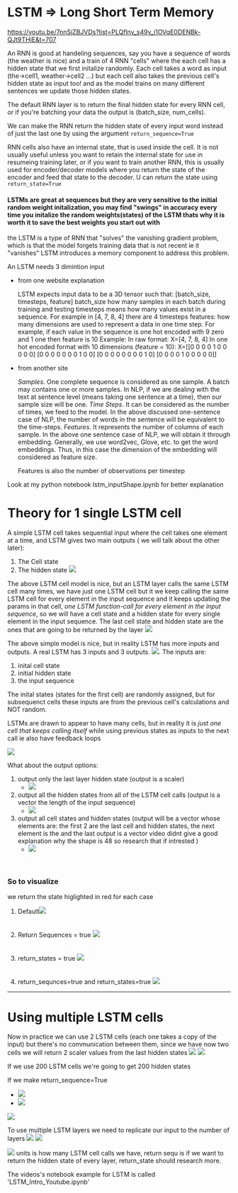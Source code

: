 # LSTM => Long Short Term Memory

https://youtu.be/7nnSjZBJVDs?list=PLQflnv_s49v_i1OVqE0DENBk-QJt9THjE&t=707

An RNN is good at handeling sequences, say you have a sequence of words (the weather is nice) and a train of 4 RNN "cells" where the each cell has a hidden state that we first initalize randomly. Each cell takes a word as input (the->cell1, weather->cell2 ...)  but each cell also takes the previous cell's hidden state as input too! and as the model trains on many different sentences we update those hidden states. 

The default RNN layer is to return the final hidden state for every RNN cell, or if you're batching your data the output is (batch_size, num_cells).

We can make the RNN return the hidden state of every input word instead of just the last one by using the argument `return_sequence=True`

RNN cells also have an internal state, that is used inside the cell. It is not usually useful unless you want to retain the internal state for use in resumeing training later, or if you want to train another RNN, this is usually used for encoder/decoder models where you return the state of the encoder and feed that state to the decoder. U can return the state using `return_state=True`

#### LSTMs are great at sequences but they are very sensitive to the initial random weight initalization, you may find "swings" in accuracy every time you initalize the random weights(states) of the LSTM thats why it is worth it to save the best weights you start out with

the LSTM is a type of RNN that "solves" the vanishing gradient problem, which is that the model forgets training data that is not recent ie it "vanishes" LSTM introduces a memory component to address this problem.

An LSTM needs 3 dimintion input

- from one website explanation

    LSTM expects input data to be a 3D tensor such that:
    [batch_size, timesteps, feature]
    batch_size how many samples in each batch during training and testing
    timesteps means how many values exist in a sequence. For example in [4, 7, 8, 4] there are 4 timesteps
    features: how many dimensions are used to represent a data in one time step. For example, if each value in the sequence is one hot encoded with 9 zero and 1 one then feature is 10
    Example:
    In raw format:
    X=[4, 7, 8, 4]
    In one hot encoded format with 10 dimensions (feature = 10):
    X=[[0 0 0 0 1 0 0 0 0 0]
    [0 0 0 0 0 0 0 1 0 0]
    [0 0 0 0 0 0 0 0 1 0]
    [0 0 0 0 1 0 0 0 0 0]]

- from another site

    *Samples*. One complete sequence is considered as one sample. A batch may contains one or more samples. In NLP, if we are dealing with the text at sentence level (means taking one sentence at a time), then our sample size will be one.
    *Time Steps*. It can be considered as the number of times, we feed to the model. In the above discussed one-sentence case of NLP, the number of words in the sentence will be equivalent to the time-steps.
    *Features*. It represents the number of columns of each sample. In the above one sentence case of NLP, we will obtain it through embedding. Generally, we use word2vec, Glove, etc. to get the word embeddings. Thus, in this case the dimension of the embedding will considered as feature size.

   Features is also the number of observations per timestep

Look at my python notebook lstm_inputShape.ipynb for better explanation

# Theory for 1 single LSTM cell

A simple LSTM cell takes sequential input where the cell takes one element at a time, and LSTM gives two main outputs ( we will talk about the other later):
 1. The Cell state
 2. The hidden state
![](screenshots/2021-09-02-19-03-32.png)

The above LSTM cell model is nice, but an LSTM layer calls the same LSTM cell many times, we have just one LSTM cell but it we keep calling the same LSTM cell for every element in the input sequence and it keeps updating the params in that cell, *one LSTM function-call for every element in the input sequence*, so we will have a cell state and a hidden state for every single element in the input sequence. The last cell state and hidden state are the ones that are going to be returned by the layer
![](screenshots/2021-09-03-04-52-48.png)



The above simple model is nice, but in reality LSTM has more inputs and outputs. A real LSTM has 3 inputs and 3 outputs.
![](screenshots/2021-09-03-04-55-11.png).
The inputs are:
 1. inital cell state
 2. initial hidden state
 3. the input sequence

The inital states (states for the first cell) are randomly assigned, but for subsequenct cells these inputs are from the previous cell's calculations and NOT random.

LSTMs are drawn to appear to have many cells, but in reality it is *just one cell that keeps calling itself* while using previous states as inputs to the next call ie also have feedback loops

![](screenshots/2021-09-03-04-59-32.png)



What about the output options:
1.  output only the last layer hidden state (output is a scaler)
    -  ![](screenshots/2021-09-03-05-07-32.png)
2. output all the hidden states from all of the LSTM cell calls (output is a vector the length of the input sequence)
   - ![](screenshots/2021-09-03-05-09-11.png)
3. output all cell states and hidden states (output will be a vector whose elements are: the first 2 are the last cell and hidden states, the next element is the and the last output is a vector video didnt give a good explanation why the shape is 48 so research that if intrested )
	+ ![](screenshots/2021-09-03-05-19-43.png)


<br>

### So to visualize
we return the state higlighted in red for each case

1. Default![](screenshots/2021-09-17-07-04-38.png) <br> <br> <br>
2. Return Sequences = true ![](screenshots/2021-09-17-07-07-04.png) <br> <br> <br>
3. return_states = true ![](screenshots/2021-09-17-07-08-33.png) <br> <br> <br>
4. return_sequnces=true and return_states=true ![](screenshots/2021-09-17-07-10-48.png)


---


# Using multiple LSTM cells

Now in practice we can use 2 LSTM cells (each one takes a copy of the input) but there's no communication between them, since we have now two cells we will return 2 scaler values from the last hidden states
![](screenshots/2021-09-03-05-21-48.png)
![](screenshots/2021-09-03-05-22-37.png)

If we use 200 LSTM cells we're going to get 200 hidden states

If we make return_sequence=True
   - ![](screenshots/2021-09-03-05-27-33.png)
   - ![](screenshots/2021-09-03-05-28-11.png)


![](screenshots/2021-09-03-05-29-07.png)

To use multiple LSTM layers we need to replicate our input to the number of layers
![](screenshots/2021-09-03-05-31-33.png)
![](screenshots/2021-09-03-05-32-13.png)


![](screenshots/2021-09-03-05-38-34.png)
units is how many LSTM cell calls we have, return sequ is if we want to return the hidden state of every layer, return_state should research more.

The videos's notebook example for LSTM is called 'LSTM_Intro_Youtube.ipynb'


